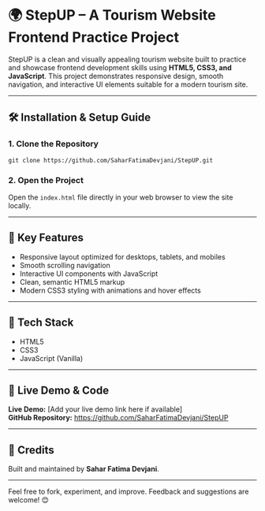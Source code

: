 # 🌍 StepUP – A Tourism Website Frontend Practice Project

StepUP is a clean and visually appealing tourism website built to practice and showcase frontend development skills using **HTML5, CSS3, and JavaScript**. This project demonstrates responsive design, smooth navigation, and interactive UI elements suitable for a modern tourism site.

---

## 🛠️ Installation & Setup Guide

### 1. Clone the Repository

`git clone https://github.com/SaharFatimaDevjani/StepUP.git`  

### 2. Open the Project

Open the `index.html` file directly in your web browser to view the site locally.

---

## 🚀 Key Features

- Responsive layout optimized for desktops, tablets, and mobiles  
- Smooth scrolling navigation  
- Interactive UI components with JavaScript  
- Clean, semantic HTML5 markup  
- Modern CSS3 styling with animations and hover effects

---

## 📌 Tech Stack

- HTML5  
- CSS3  
- JavaScript (Vanilla)

---

## 🔗 Live Demo & Code

**Live Demo:** [Add your live demo link here if available]  
**GitHub Repository:** https://github.com/SaharFatimaDevjani/StepUP

---

## 🙏 Credits

Built and maintained by **Sahar Fatima Devjani**.

---

Feel free to fork, experiment, and improve. Feedback and suggestions are welcome! 😊
